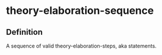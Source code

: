 # theory-elaboration-sequence

## Definition

A sequence of valid theory-elaboration-steps, aka statements.



